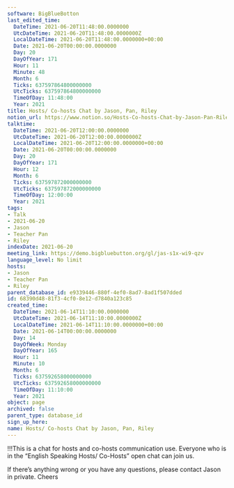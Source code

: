 ```yaml
---
software: BigBlueBotton
last_edited_time:
  DateTime: 2021-06-20T11:48:00.0000000
  UtcDateTime: 2021-06-20T11:48:00.0000000Z
  LocalDateTime: 2021-06-20T11:48:00.0000000+00:00
  Date: 2021-06-20T00:00:00.0000000
  Day: 20
  DayOfYear: 171
  Hour: 11
  Minute: 48
  Month: 6
  Ticks: 637597864800000000
  UtcTicks: 637597864800000000
  TimeOfDay: 11:48:00
  Year: 2021
title: Hosts/ Co-hosts Chat by Jason, Pan, Riley
notion_url: https://www.notion.so/Hosts-Co-hosts-Chat-by-Jason-Pan-Riley-68390d4881f34cf08e12d7840a123c85
talktime:
  DateTime: 2021-06-20T12:00:00.0000000
  UtcDateTime: 2021-06-20T12:00:00.0000000Z
  LocalDateTime: 2021-06-20T12:00:00.0000000+00:00
  Date: 2021-06-20T00:00:00.0000000
  Day: 20
  DayOfYear: 171
  Hour: 12
  Month: 6
  Ticks: 637597872000000000
  UtcTicks: 637597872000000000
  TimeOfDay: 12:00:00
  Year: 2021
tags:
- Talk
- 2021-06-20
- Jason
- Teacher Pan
- Riley
indexDate: 2021-06-20
meeting_link: https://demo.bigbluebutton.org/gl/jas-s1x-wi9-qzv
language_level: No limit
hosts:
- Jason
- Teacher Pan
- Riley
parent_database_id: e9339446-880f-4ef0-8ad7-8ad1f507dded
id: 68390d48-81f3-4cf0-8e12-d7840a123c85
created_time:
  DateTime: 2021-06-14T11:10:00.0000000
  UtcDateTime: 2021-06-14T11:10:00.0000000Z
  LocalDateTime: 2021-06-14T11:10:00.0000000+00:00
  Date: 2021-06-14T00:00:00.0000000
  Day: 14
  DayOfWeek: Monday
  DayOfYear: 165
  Hour: 11
  Minute: 10
  Month: 6
  Ticks: 637592658000000000
  UtcTicks: 637592658000000000
  TimeOfDay: 11:10:00
  Year: 2021
object: page
archived: false
parent_type: database_id
sign_up_here: 
name: Hosts/ Co-hosts Chat by Jason, Pan, Riley
---
```


!!!This is a chat for hosts and co-hosts communication use. Everyone who is in the “English Speaking Hosts/ Co-Hosts” open chat can join us.

If there’s anything wrong or you have any questions, please contact Jason in private. Cheers

